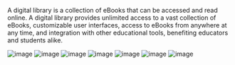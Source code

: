 A digital library is a collection of eBooks that can be accessed and read online.
A digital library provides unlimited access to a vast collection of eBooks, customizable user interfaces, access to eBooks from anywhere at any time, and integration with other educational tools, benefiting educators and students alike.

![image](https://github.com/PaddyChaudhari/digitallibrary/assets/161028721/c26f95b0-5378-4820-b5d5-9bf9ff680ae2)
![image](https://github.com/PaddyChaudhari/digitallibrary/assets/161028721/5750f12f-b084-44c1-9654-b451b01c114d)
![image](https://github.com/PaddyChaudhari/digitallibrary/assets/161028721/04391a68-93d7-4d33-9647-e99abe00cb27)
![image](https://github.com/PaddyChaudhari/digitallibrary/assets/161028721/c3852f76-e28b-4678-951a-a6c5bcbcb289)
![image](https://github.com/PaddyChaudhari/digitallibrary/assets/161028721/69d425a1-f67a-4367-8649-56825af28f7e)
![image](https://github.com/PaddyChaudhari/digitallibrary/assets/161028721/5d8a0eb8-b020-4e0b-a4e5-1d67a059b50a)
![image](https://github.com/PaddyChaudhari/digitallibrary/assets/161028721/8ae6eebc-ac27-4b64-aed3-b1ceb70da054)
